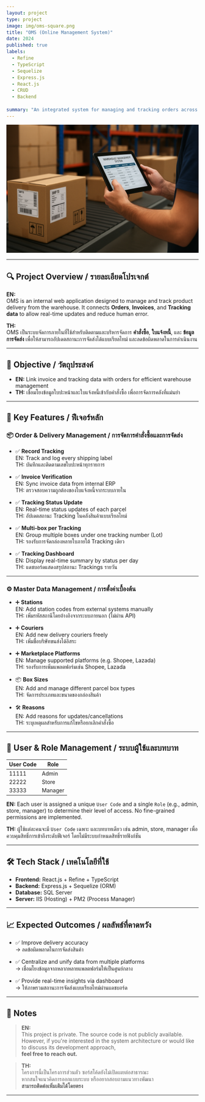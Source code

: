 ```yaml
---
layout: project
type: project
image: img/oms-square.png
title: "OMS (Online Management System)"
date: 2024
published: true
labels:
  - Refine
  - TypeScript
  - Sequelize
  - Express.js
  - React.js
  - CRUD
  - Backend

summary: "An integrated system for managing and tracking orders across multiple marketplaces by linking invoice, tracking, and order data to ensure accurate and efficient delivery."
---
```


<img class="img-fluid" src="../img/oms-header.png" alt="OMS Header">

---

## 🔍 Project Overview / รายละเอียดโปรเจกต์

**EN:**  
OMS is an internal web application designed to manage and track product delivery from the warehouse. It connects **Orders**, **Invoices**, and **Tracking data** to allow real-time updates and reduce human error.

**TH:**  
OMS เป็นระบบจัดการภายในที่ใช้สำหรับติดตามและบริหารจัดการ **คำสั่งซื้อ**, **ใบแจ้งหนี้**, และ **ข้อมูลการจัดส่ง** เพื่อให้สามารถอัปเดตสถานะการจัดส่งได้แบบเรียลไทม์ และลดข้อผิดพลาดในการดำเนินงาน

---

## 🎯 Objective / วัตถุประสงค์

- **EN:** Link invoice and tracking data with orders for efficient warehouse management  
- **TH:** เชื่อมโยงข้อมูลใบปะหน้าและใบแจ้งหนี้เข้ากับคำสั่งซื้อ เพื่อการจัดการคลังที่แม่นยำ

---

## 🚀 Key Features / ฟีเจอร์หลัก

### 📦 Order & Delivery Management / การจัดการคำสั่งซื้อและการจัดส่ง

- ✅ **Record Tracking**  
  EN: Track and log every shipping label  
  TH: บันทึกและติดตามเลขใบปะหน้าทุกรายการ

- ✅ **Invoice Verification**  
  EN: Sync invoice data from internal ERP  
  TH: ตรวจสอบความถูกต้องของใบแจ้งหนี้จากระบบภายใน

- ✅ **Tracking Status Update**  
  EN: Real-time status updates of each parcel  
  TH: อัปเดตสถานะ Tracking ในคลังสินค้าแบบเรียลไทม์

- ✅ **Multi-box per Tracking**  
  EN: Group multiple boxes under one tracking number (Lot)  
  TH: รองรับการจัดกล่องหลายใบภายใต้ Tracking เดียว

- ✅ **Tracking Dashboard**  
  EN: Display real-time summary by status per day  
  TH: แดชบอร์ดแสดงสรุปสถานะ Trackings รายวัน

---

### ⚙️ Master Data Management / การตั้งค่าเบื้องต้น

- ➕ **Stations**  
  EN: Add station codes from external systems manually  
  TH: เพิ่มรหัสสถานีโดยอ้างอิงจากระบบภายนอก (ไม่ผ่าน API)

- ➕ **Couriers**  
  EN: Add new delivery couriers freely  
  TH: เพิ่มชื่อบริษัทขนส่งได้อิสระ

- ➕ **Marketplace Platforms**  
  EN: Manage supported platforms (e.g. Shopee, Lazada)  
  TH: รองรับการเพิ่มแพลตฟอร์มเช่น Shopee, Lazada

- 📦 **Box Sizes**  
  EN: Add and manage different parcel box types  
  TH: จัดการประเภทและขนาดของกล่องสินค้า

- 🛠️ **Reasons**  
  EN: Add reasons for updates/cancellations  
  TH: ระบุเหตุผลสำหรับการแก้ไขหรือยกเลิกคำสั่งซื้อ

---

## 👥 User & Role Management / ระบบผู้ใช้และบทบาท

| User Code | Role    |
|-----------|---------|
| 11111     | Admin   |
| 22222     | Store   |
| 33333     | Manager |

**EN:** Each user is assigned a unique `User Code` and a single `Role` (e.g., admin, store, manager) to determine their level of access. No fine-grained permissions are implemented.

**TH:** ผู้ใช้แต่ละคนจะมี `User Code` เฉพาะ และบทบาทเดียว เช่น admin, store, manager เพื่อควบคุมสิทธิ์การเข้าถึงระดับฟีเจอร์ โดยไม่มีระบบกำหนดสิทธิ์รายฟังก์ชัน

---

## 🛠️ Tech Stack / เทคโนโลยีที่ใช้

- **Frontend:** React.js + Refine + TypeScript  
- **Backend:** Express.js + Sequelize (ORM)  
- **Database:** SQL Server  
- **Server:** IIS (Hosting) + PM2 (Process Manager)

---

## 📈 Expected Outcomes / ผลลัพธ์ที่คาดหวัง

- ✅ Improve delivery accuracy  
  → ลดข้อผิดพลาดในการจัดส่งสินค้า

- ✅ Centralize and unify data from multiple platforms  
  → เชื่อมโยงข้อมูลจากหลากหลายแพลตฟอร์มให้เป็นศูนย์กลาง

- ✅ Provide real-time insights via dashboard  
  → ให้ภาพรวมสถานะการจัดส่งแบบเรียลไทม์ผ่านแดชบอร์ด

---

## 🔐 Notes

> **EN:**  
> This project is private. The source code is not publicly available.  
> However, if you're interested in the system architecture or would like to discuss its development approach,  
> **feel free to reach out.**

> **TH:**  
> โครงการนี้เป็นโครงการส่วนตัว ซอร์สโค้ดยังไม่เปิดเผยต่อสาธารณะ  
> หากสนใจแนวคิดการออกแบบระบบ หรืออยากสอบถามแนวทางพัฒนา  
> **สามารถติดต่อเพิ่มเติมได้โดยตรง**

---
